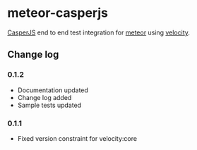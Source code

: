# meteor-casperjs

[CasperJS](http://casperjs.org) end to end test integration for [meteor](https://www.meteor.com) using [velocity](https://github.com/meteor-velocity/velocity).

## Change log

### 0.1.2
 - Documentation updated
 - Change log added
 - Sample tests updated

### 0.1.1
 - Fixed version constraint for velocity:core
